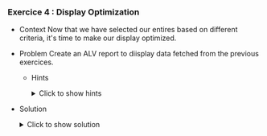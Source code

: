 ### Exercice 4 : Display Optimization

- Context 
      Now that we have selected our entires based on different criteria, it's time to make our display optimized.
- Problem
      Create an ALV report to diisplay data fetched from the previous exercices. 

    - Hints 
        <details>
        <summary> Click to show hints </summary>

        * Create a dedicated screen and design it's components for displaying our ALV report in a similar way that we created our include files

        * "link" your custom screen with your source code using the class **cl_gui_custom_container** and **cl_gui_alv_grid**
        
        * find a way to display your data in an ALV report after calling the screen you made.
        </details>
        
- Solution
    <details>
    <summary> Click to show solution </summary>
    
    ##### Step 1: Creating the custom screen 

    Let's start off by creating our new screen that will hold the ALV report. It can be created in a similar way we created our Include files: through the repository browser.

    ![Screen_Create](https://github.com/Fabeure/ABAP-Initiation/blob/main/Images/Screen_Create.png?raw=true)

    Give your screen a unique number. This number will be used to access the screen in your source code.

    ![Screen_Number](https://github.com/Fabeure/ABAP-Initiation/blob/main/Images/Screen_Number.png?raw=true)

    Now that our screen has been created, we need to code it's **flow logic**.

    The flow logic of the screen is simply how the screen will operate. We can visualize it using this flow chart

    ``` mermaid
      graph TD;
            A[Call Screen 001]-->B[PROCESS BEFORE OUTPUT];
            B[PROCESS BEFORE OUTPUT]-->C[WAIT FOR USER INTERACTION];
            C[WAIT FOR USER INTERACTION]-->D[PROCESS AFTER INPUT];
            D-->E[EXIT SCREEN];
            D -- If the user wants to leave the screen -->E;
            D -- Program return to PROCESS BEFORE OUTPUT every time -->B;
            
    ```

    ##### Step 2: Designing a custom container

    ##### Step 3: linking our custom screen and container to our source code

    ##### Step 4: Preparing our data for display

    ##### Step 5: Displaying the data 

    </details>

